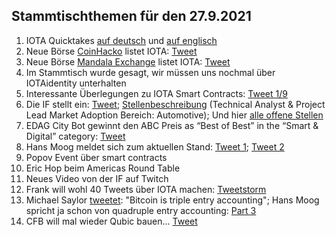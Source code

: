 ## Stammtischthemen für den 27.9.2021

1. IOTA Quicktakes [auf deutsch](https://www.youtube.com/watch?v=89i6sHzTnA8) und [auf englisch](https://www.youtube.com/watch?v=JMnHzcftEBQ)
2. Neue Börse [CoinHacko](https://www.coinhako.com/users/sign_in) listet IOTA: [Tweet](https://twitter.com/coinhako/status/1439884653721047043?s=19)
3. Neue Börse [Mandala Exchange](https://trade.mandala.exchange/en/trade/basic/IOTA_BTC) listet IOTA: [Tweet](https://twitter.com/MandalaEx/status/1440112938677903360?s=20)
4. Im Stammtisch wurde gesagt, wir müssen uns nochmal über IOTAidentity unterhalten
5. Interessante Überlegungen zu IOTA Smart Contracts: [Tweet 1/9](https://twitter.com/Rob_Daykin/status/1440023393043193860?s=20)
6. Die IF stellt ein: [Tweet](https://twitter.com/iota/status/1440285029628665869?s=20); [Stellenbeschreibung](https://iota.bamboohr.com/jobs/view.php?id=169&source=aWQ9NA%3D%3D) (Technical Analyst & Project Lead Market Adoption Bereich: Automotive); Und hier [alle offene Stellen](https://iota.bamboohr.com/jobs/)
7. EDAG City Bot gewinnt den ABC Preis as “Best of Best” in the “Smart & Digital” category: [Tweet](https://twitter.com/EDAGGroup/status/1440317403108282368?s=20)
8. Hans Moog meldet sich zum aktuellen Stand: [Tweet 1](https://twitter.com/hus_qy/status/1440264643721662480?s=20); [Tweet 2](https://twitter.com/hus_qy/status/1440264702160818181?s=20)
9. Popov Event über smart contracts
10. Eric Hop beim Americas Round Table
11. Neues Video von der IF auf Twitch
12. Frank will wohl 40 Tweets über IOTA machen: [Tweetstorm](https://twitter.com/2779530283Mi/status/1440241364084477954?s=20)
13. Michael Saylor [tweetet](https://twitter.com/michael_saylor/status/1440661794884763648?s=20): "Bitcoin is triple entry accounting"; Hans Moog spricht ja schon von quadruple entry accounting: [Part 3](https://husqy.medium.com/the-trust-machine-part3-quadruple-entry-accounting-6da022f5e832)
14. CFB will mal wieder Qubic bauen... [Tweet](https://twitter.com/c___f___b/status/1440420940752379916?s=19) 
